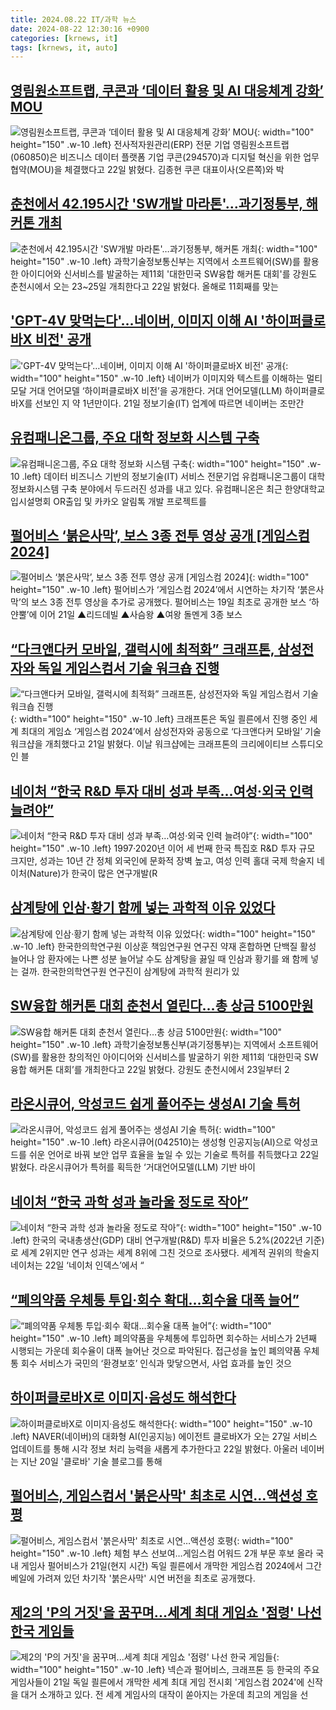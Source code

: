 ```yaml
---
title: 2024.08.22 IT/과학 뉴스
date: 2024-08-22 12:30:16 +0900
categories: [krnews, it]
tags: [krnews, it, auto]
---
```

## [영림원소프트랩, 쿠콘과 ‘데이터 활용 및 AI 대응체계 강화’ MOU](https://n.news.naver.com/mnews/article/018/0005816749)

![영림원소프트랩, 쿠콘과 ‘데이터 활용 및 AI 대응체계 강화’ MOU](https://mimgnews.pstatic.net/image/origin/018/2024/08/22/5816749.jpg?type=nf220_150){: width="100" height="150" .w-10 .left}
전사적자원관리(ERP) 전문 기업 영림원소프트랩(060850)은 비즈니스 데이터 플랫폼 기업 쿠콘(294570)과 디지털 혁신을 위한 업무협약(MOU)을 체결했다고 22일 밝혔다. 김종현 쿠콘 대표이사(오른쪽)와 박

## [춘천에서 42.195시간 'SW개발 마라톤'…과기정통부, 해커톤 개최](https://n.news.naver.com/mnews/article/008/0005080055)

![춘천에서 42.195시간 'SW개발 마라톤'…과기정통부, 해커톤 개최](https://mimgnews.pstatic.net/image/origin/008/2024/08/22/5080055.jpg?type=nf220_150){: width="100" height="150" .w-10 .left}
과학기술정보통신부는 지역에서 소프트웨어(SW)를 활용한 아이디어와 신서비스를 발굴하는 제11회 '대한민국 SW융합 해커톤 대회'를 강원도 춘천시에서 오는 23~25일 개최한다고 22일 밝혔다. 올해로 11회째를 맞는

## ['GPT-4V 맞먹는다'…네이버, 이미지 이해 AI '하이퍼클로바X 비전' 공개](https://n.news.naver.com/mnews/article/011/0004382707)

!['GPT-4V 맞먹는다'…네이버, 이미지 이해 AI '하이퍼클로바X 비전' 공개](https://mimgnews.pstatic.net/image/origin/011/2024/08/21/4382707.jpg?type=nf220_150){: width="100" height="150" .w-10 .left}
네이버가 이미지와 텍스트를 이해하는 멀티모달 거대 언어모델 ‘하이퍼클로바X 비전’을 공개한다. 거대 언어모델(LLM) 하이퍼클로바X를 선보인 지 약 1년만이다. 21일 정보기술(IT) 업계에 따르면 네이버는 조만간

## [유컴패니온그룹, 주요 대학 정보화 시스템 구축](https://n.news.naver.com/mnews/article/014/0005231007)

![유컴패니온그룹, 주요 대학 정보화 시스템 구축](https://mimgnews.pstatic.net/image/origin/014/2024/08/22/5231007.jpg?type=nf220_150){: width="100" height="150" .w-10 .left}
데이터 비즈니스 기반의 정보기술(IT) 서비스 전문기업 유컴패니온그룹이 대학 정보화시스템 구축 분야에서 두드러진 성과를 내고 있다. 유컴패니온은 최근 한양대학교 입시설명회 OR출입 및 카카오 알림톡 개발 프로젝트를

## [펄어비스 ‘붉은사막’, 보스 3종 전투 영상 공개 [게임스컴 2024]](https://n.news.naver.com/mnews/article/138/0002180527)

![펄어비스 ‘붉은사막’, 보스 3종 전투 영상 공개 [게임스컴 2024]](https://mimgnews.pstatic.net/image/origin/138/2024/08/21/2180527.jpg?type=nf220_150){: width="100" height="150" .w-10 .left}
펄어비스가 ‘게임스컴 2024’에서 시연하는 차기작 ‘붉은사막’의 보스 3종 전투 영상을 추가로 공개했다. 펄어비스는 19일 최초로 공개한 보스 ‘하얀뿔’에 이어 21일 ▲리드데빌 ▲사슴왕 ▲여왕 돌멘게 3종 보스

## [“다크앤다커 모바일, 갤럭시에 최적화” 크래프톤, 삼성전자와 독일 게임스컴서 기술 워크숍 진행](https://n.news.naver.com/mnews/article/016/0002352625)

![“다크앤다커 모바일, 갤럭시에 최적화” 크래프톤, 삼성전자와 독일 게임스컴서 기술 워크숍 진행](https://mimgnews.pstatic.net/image/origin/016/2024/08/22/2352625.jpg?type=nf220_150){: width="100" height="150" .w-10 .left}
크래프톤은 독일 쾰른에서 진행 중인 세계 최대의 게임쇼 ‘게임스컴 2024’에서 삼성전자와 공동으로 ‘다크앤다커 모바일’ 기술 워크샵을 개최했다고 21일 밝혔다. 이날 워크샵에는 크래프톤의 크리에이티브 스튜디오인 블

## [네이처 “한국 R&D 투자 대비 성과 부족…여성·외국 인력 늘려야”](https://n.news.naver.com/mnews/article/366/0001013110)

![네이처 “한국 R&D 투자 대비 성과 부족…여성·외국 인력 늘려야”](https://mimgnews.pstatic.net/image/origin/366/2024/08/21/1013110.jpg?type=nf220_150){: width="100" height="150" .w-10 .left}
1997·2020년 이어 세 번째 한국 특집호 R&D 투자 규모 크지만, 성과는 10년 간 정체 외국인에 문화적 장벽 높고, 여성 인력 홀대 국제 학술지 네이처(Nature)가 한국이 많은 연구개발(R

## [삼계탕에 인삼·황기 함께 넣는 과학적 이유 있었다](https://n.news.naver.com/mnews/article/366/0001013193)

![삼계탕에 인삼·황기 함께 넣는 과학적 이유 있었다](https://mimgnews.pstatic.net/image/origin/366/2024/08/22/1013193.jpg?type=nf220_150){: width="100" height="150" .w-10 .left}
한국한의학연구원 이상훈 책임연구원 연구진 약재 혼합하면 단백질 활성 늘어나 암 환자에는 나쁜 성분 늘어날 수도 삼계탕을 끓일 때 인삼과 황기를 왜 함께 넣는 걸까. 한국한의학연구원 연구진이 삼계탕에 과학적 원리가 있

## [SW융합 해커톤 대회 춘천서 열린다…총 상금 5100만원](https://n.news.naver.com/mnews/article/003/0012741982)

![SW융합 해커톤 대회 춘천서 열린다…총 상금 5100만원](https://mimgnews.pstatic.net/image/origin/003/2024/08/22/12741982.jpg?type=nf220_150){: width="100" height="150" .w-10 .left}
과학기술정보통신부(과기정통부)는 지역에서 소프트웨어(SW)를 활용한 창의적인 아이디어와 신서비스를 발굴하기 위한 제11회 ‘대한민국 SW융합 해커톤 대회’를 개최한다고 22일 밝혔다. 강원도 춘천시에서 23일부터 2

## [라온시큐어, 악성코드 쉽게 풀어주는 생성AI 기술 특허](https://n.news.naver.com/mnews/article/018/0005816940)

![라온시큐어, 악성코드 쉽게 풀어주는 생성AI 기술 특허](https://mimgnews.pstatic.net/image/origin/018/2024/08/22/5816940.jpg?type=nf220_150){: width="100" height="150" .w-10 .left}
라온시큐어(042510)는 생성형 인공지능(AI)으로 악성코드를 쉬운 언어로 바꿔 보안 업무 효율을 높일 수 있는 기술로 특허를 취득했다고 22일 밝혔다. 라온시큐어가 특허를 획득한 ‘거대언어모델(LLM) 기반 바이

## [네이처 “한국 과학 성과 놀라울 정도로 작아”](https://n.news.naver.com/mnews/article/020/0003583078)

![네이처 “한국 과학 성과 놀라울 정도로 작아”](https://mimgnews.pstatic.net/image/origin/020/2024/08/21/3583078.jpg?type=nf220_150){: width="100" height="150" .w-10 .left}
한국의 국내총생산(GDP) 대비 연구개발(R&D) 투자 비율은 5.2%(2022년 기준)로 세계 2위지만 연구 성과는 세계 8위에 그친 것으로 조사됐다. 세계적 권위의 학술지 네이처는 22일 ‘네이처 인덱스’에서 “

## [“폐의약품 우체통 투입·회수 확대…회수율 대폭 늘어”](https://n.news.naver.com/mnews/article/277/0005462224)

![“폐의약품 우체통 투입·회수 확대…회수율 대폭 늘어”](https://mimgnews.pstatic.net/image/origin/277/2024/08/22/5462224.jpg?type=nf220_150){: width="100" height="150" .w-10 .left}
폐의약품을 우체통에 투입하면 회수하는 서비스가 2년째 시행되는 가운데 회수율이 대폭 늘어난 것으로 파악된다. 접근성을 높인 폐의약품 우체통 회수 서비스가 국민의 ‘환경보호’ 인식과 맞닿으면서, 사업 효과를 높인 것으

## [하이퍼클로바X로 이미지·음성도 해석한다](https://n.news.naver.com/mnews/article/008/0005079869)

![하이퍼클로바X로 이미지·음성도 해석한다](https://mimgnews.pstatic.net/image/origin/008/2024/08/22/5079869.jpg?type=nf220_150){: width="100" height="150" .w-10 .left}
NAVER(네이버)의 대화형 AI(인공지능) 에이전트 클로바X가 오는 27일 서비스 업데이트를 통해 시각 정보 처리 능력을 새롭게 추가한다고 22일 밝혔다. 아울러 네이버는 지난 20일 '클로바' 기술 블로그를 통해

## [펄어비스, 게임스컴서 '붉은사막' 최초로 시연…액션성 호평](https://n.news.naver.com/mnews/article/001/0014886354)

![펄어비스, 게임스컴서 '붉은사막' 최초로 시연…액션성 호평](https://mimgnews.pstatic.net/image/origin/001/2024/08/21/14886354.jpg?type=nf220_150){: width="100" height="150" .w-10 .left}
체험 부스 선보여…게임스컴 어워드 2개 부문 후보 올라 국내 게임사 펄어비스가 21일(현지 시간) 독일 쾰른에서 개막한 게임스컴 2024에서 그간 베일에 가려져 있던 차기작 '붉은사막' 시연 버전을 최초로 공개했다.

## [제2의 'P의 거짓'을 꿈꾸며...세계 최대 게임쇼 '점령' 나선 한국 게임들](https://n.news.naver.com/mnews/article/469/0000818983)

![제2의 'P의 거짓'을 꿈꾸며...세계 최대 게임쇼 '점령' 나선 한국 게임들](https://mimgnews.pstatic.net/image/origin/469/2024/08/22/818983.jpg?type=nf220_150){: width="100" height="150" .w-10 .left}
넥슨과 펄어비스, 크래프톤 등 한국의 주요 게임사들이 21일 독일 쾰른에서 개막한 세계 최대 게임 전시회 '게임스컴 2024'에 신작을 대거 소개하고 있다. 전 세계 게임사의 대작이 쏟아지는 가운데 최고의 게임을 선


